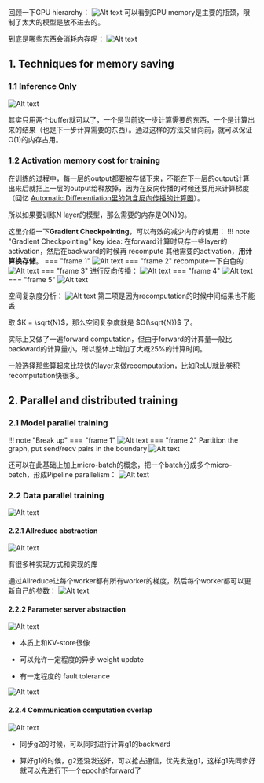 回顾一下GPU hierarchy：
![Alt text](assets/image-56.png)
可以看到GPU memory是主要的瓶颈，限制了太大的模型是放不进去的。

到底是哪些东西会消耗内存呢：
![Alt text](assets/image-57.png)

## 1. Techniques for memory saving
### 1.1 Inference Only
![Alt text](assets/image-58.png)


其实只用两个buffer就可以了，一个是当前这一步计算需要的东西，一个是计算出来的结果（也是下一步计算需要的东西）。通过这样的方法交替向前，就可以保证O(1)的内存占用。

### 1.2 Activation memory cost for training

在训练的过程中，每一层的output都要被存储下来，不能在下一层的output计算出来后就把上一层的output给释放掉，因为在反向传播的时候还要用来计算梯度（回忆 [Automatic Differentiation里的包含反向传播的计算图](AD.md)）。

所以如果要训练N layer的模型，那么需要的内存是O(N)的。 

这里介绍一下**Gradient Checkpointing**，可以有效的减少内存的使用：
!!! note "Gradient Checkpointing"
    key idea: 在forward计算时只存一些layer的activation，然后在backward的时候再 recompute 其他需要的activation，**用计算换存储**。
    === "frame 1"
        ![Alt text](assets/image-59.png)
    === "frame 2"
        recompute一下白色的：
        ![Alt text](assets/image-60.png)
    === "frame 3"
        进行反向传播：
        ![Alt text](assets/image-61.png)
    === "frame 4"
        ![Alt text](assets/image-62.png)
    === "frame 5"
        ![Alt text](assets/image-63.png)

空间复杂度分析：
![Alt text](assets/image-64.png)
第二项是因为recomputation的时候中间结果也不能丢

取 $K = \sqrt{N}$，那么空间复杂度就是 $O(\sqrt{N})$ 了。

实际上又做了一遍forward computation，但由于forward的计算量一般比backward的计算量小，所以整体上增加了大概25%的计算时间。

一般选择那些算起来比较快的layer来做recomputation，比如ReLU就比卷积recomputation快很多。

## 2. Parallel and distributed training

### 2.1 Model parallel training

!!! note "Break up"
    === "frame 1"
        ![Alt text](assets/image-65.png)
    === "frame 2"
        Partition the graph, put send/recv pairs in the boundary
        ![Alt text](assets/image-66.png)

还可以在此基础上加上micro-batch的概念，把一个batch分成多个micro-batch，形成Pipeline parallelism：
![Alt text](assets/image-67.png)

### 2.2 Data parallel training
![Alt text](assets/image-69.png)

#### 2.2.1 Allreduce abstraction
![Alt text](assets/image-70.png)

有很多种实现方式和实现的库

通过Allreduce让每个worker都有所有worker的梯度，然后每个worker都可以更新自己的参数：
![Alt text](assets/image-71.png)

#### 2.2.2 Parameter server abstraction
![Alt text](assets/image-72.png)

- 本质上和KV-store很像

- 可以允许一定程度的异步 weight update

- 有一定程度的 fault tolerance

![Alt text](assets/image-73.png)



#### 2.2.4 Communication computation overlap

![Alt text](assets/image-74.png)

- 同步g2的时候，可以同时进行计算g1的backward

- 算好g1的时候，g2还没发送好，可以抢占通信，优先发送g1，这样g1先同步好就可以先进行下一个epoch的forward了

